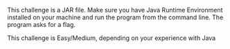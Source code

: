 This challenge is a JAR file. Make sure you have Java Runtime Environment installed on your machine and run the program from the command line. The program asks for a flag.

This challenge is Easy/Medium, depending on your experience with Java
